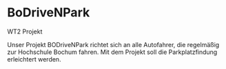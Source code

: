 # BoDriveNPark
WT2 Projekt

Unser Projekt BODriveNPark richtet sich an alle Autofahrer, die regelmäßig zur Hochschule Bochum fahren.
Mit dem Projekt soll die Parkplatzfindung erleichtert werden.
